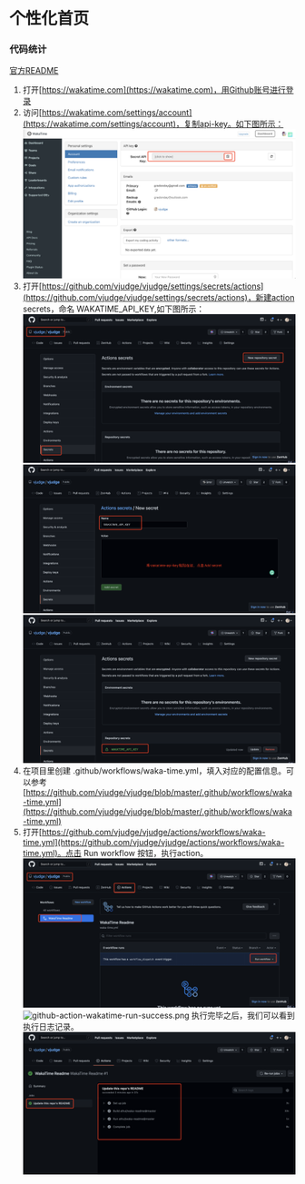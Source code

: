 # 个性化首页











### 代码统计
[官方README](https://github.com/athul/waka-readme)
1. 打开[https://wakatime.com](https://wakatime.com)，用Github账号进行登录
2. 访问[https://wakatime.com/settings/account](https://wakatime.com/settings/account)，复制api-key。如下图所示：
![wakatime-api-key.png](https://github.com/vjudge/vjudge/blob/master/images/wakatime-api-key.png)
3. 打开[https://github.com/vjudge/vjudge/settings/secrets/actions](https://github.com/vjudge/vjudge/settings/secrets/actions)，新建action secrets，命名 WAKATIME_API_KEY,如下图所示：
![github-secret-action.png](https://github.com/vjudge/vjudge/blob/master/images/github-secret-action.png)
![github-secret-action-new.png](https://github.com/vjudge/vjudge/blob/master/images/github-secret-action-new.png)
![github-secret-action-new-success.png](https://github.com/vjudge/vjudge/blob/master/images/github-secret-action-new-success.png)
4. 在项目里创建 .github/workflows/waka-time.yml，填入对应的配置信息。可以参考[https://github.com/vjudge/vjudge/blob/master/.github/workflows/waka-time.yml](https://github.com/vjudge/vjudge/blob/master/.github/workflows/waka-time.yml)
5. 打开[https://github.com/vjudge/vjudge/actions/workflows/waka-time.yml](https://github.com/vjudge/vjudge/actions/workflows/waka-time.yml)。点击 Run workflow 按钮，执行action。
![github-action-wakatime.png](https://github.com/vjudge/vjudge/blob/master/images/github-action-wakatime.png)
![github-action-wakatime-run-success.png](https://github.com/vjudge/vjudge/blob/master/images/github-action-wakatime-run-success.png.png)
执行完毕之后，我们可以看到执行日志记录。
![github-action-wakatime-log.png](https://github.com/vjudge/vjudge/blob/master/images/github-action-wakatime-log.png)









###
